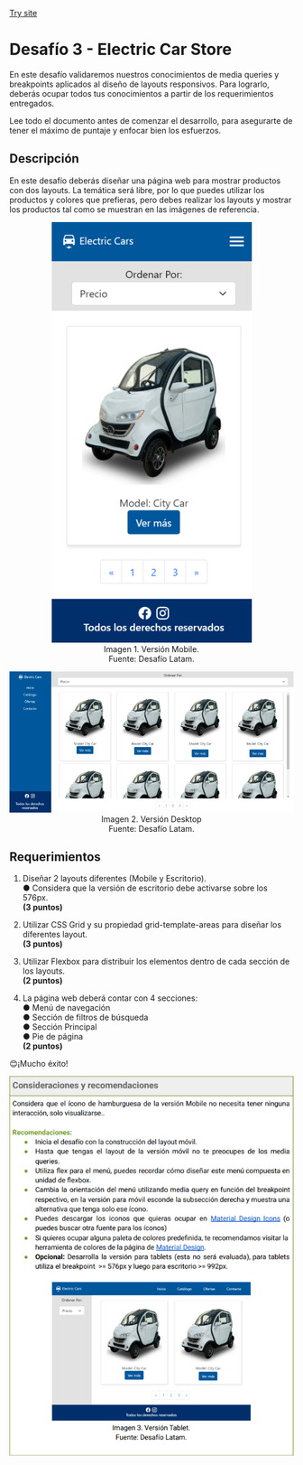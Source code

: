 [Try site](https://felipe-m-dev.github.io/CSS-Challenge-03/)

# Desafío 3 - Electric Car Store

En este desafío validaremos nuestros conocimientos de media queries y breakpoints aplicados al diseño de layouts responsivos. Para lograrlo, deberás ocupar todos tus conocimientos a partir de los requerimientos entregados.

Lee todo el documento antes de comenzar el desarrollo, para asegurarte de tener el máximo de puntaje y enfocar bien los esfuerzos.

## Descripción

En este desafío deberás diseñar una página web para mostrar productos con dos layouts. La temática será libre, por lo que puedes utilizar los productos y colores que prefieras, pero debes realizar los layouts y mostrar los productos tal como se muestran en las imágenes de referencia.

<p align="center">
  <img src="https://github.com/Felipe-M-dev/CSS-Challenge-03/blob/main/assets/img/challenge01.png?raw=true?raw=true" alt="Imagen 1"><br>
Imagen 1. Versión Mobile.<br>
Fuente: Desafío Latam.
</p>

<p align="center">
  <img src="https://github.com/Felipe-M-dev/CSS-Challenge-03/blob/main/assets/img/challenge02.png?raw=true?raw=true" alt="Imagen 2"><br>
Imagen 2. Versión Desktop<br>
Fuente: Desafío Latam.
</p>

## Requerimientos

1. Diseñar 2 layouts diferentes (Mobile y Escritorio).<br>
● Considera que la versión de escritorio debe activarse sobre los 576px.<br>
__(3 puntos)__

2. Utilizar CSS Grid y su propiedad grid-template-areas para diseñar los diferentes layout.<br>
__(3 puntos)__

3. Utilizar Flexbox para distribuir los elementos dentro de cada sección de los layouts.<br>
__(2 puntos)__

4. La página web deberá contar con 4 secciones:<br>
● Menú de navegación<br>
● Sección de filtros de búsqueda<br>
● Sección Principal<br>
● Pie de página<br>
__(2 puntos)__

😊¡Mucho éxito!

<p align="center">
  <img src="https://github.com/Felipe-M-dev/CSS-Challenge-03/blob/main/assets/img/challenge03.png?raw=true?raw=true" alt="Imagen 3">
</p>
